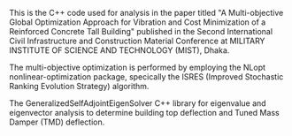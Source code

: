 This is the C++ code used for analysis in the paper titled "A Multi-objective Global Optimization Approach for Vibration and Cost Minimization of a Reinforced Concrete Tall Building" published in the Second International Civil Infrastructure and Construction Material Conference at MILITARY INSTITUTE OF SCIENCE AND TECHNOLOGY (MIST), Dhaka.

The multi-objective optimization is performed by employing the NLopt nonlinear-optimization package, specically the ISRES (Improved Stochastic Ranking Evolution Strategy) algorithm.

The GeneralizedSelfAdjointEigenSolver C++ library for eigenvalue and eigenvector analysis to determine building top deflection and Tuned Mass Damper (TMD) deflection.

